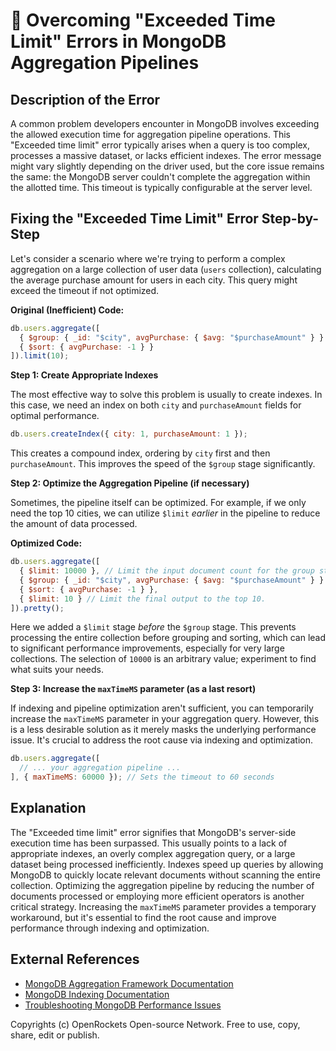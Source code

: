 # 🐞 Overcoming "Exceeded Time Limit" Errors in MongoDB Aggregation Pipelines


## Description of the Error

A common problem developers encounter in MongoDB involves exceeding the allowed execution time for aggregation pipeline operations. This "Exceeded time limit" error typically arises when a query is too complex, processes a massive dataset, or lacks efficient indexes.  The error message might vary slightly depending on the driver used, but the core issue remains the same: the MongoDB server couldn't complete the aggregation within the allotted time. This timeout is typically configurable at the server level.

## Fixing the "Exceeded Time Limit" Error Step-by-Step

Let's consider a scenario where we're trying to perform a complex aggregation on a large collection of user data (`users` collection), calculating the average purchase amount for users in each city.  This query might exceed the timeout if not optimized.

**Original (Inefficient) Code:**

```javascript
db.users.aggregate([
  { $group: { _id: "$city", avgPurchase: { $avg: "$purchaseAmount" } } },
  { $sort: { avgPurchase: -1 } }
]).limit(10);
```

**Step 1: Create Appropriate Indexes**

The most effective way to solve this problem is usually to create indexes.  In this case, we need an index on both `city` and `purchaseAmount` fields for optimal performance.

```javascript
db.users.createIndex({ city: 1, purchaseAmount: 1 });
```

This creates a compound index, ordering by `city` first and then `purchaseAmount`. This improves the speed of the `$group` stage significantly.


**Step 2: Optimize the Aggregation Pipeline (if necessary)**

Sometimes, the pipeline itself can be optimized. For example, if we only need the top 10 cities, we can utilize `$limit` *earlier* in the pipeline to reduce the amount of data processed.

**Optimized Code:**

```javascript
db.users.aggregate([
  { $limit: 10000 }, // Limit the input document count for the group stage
  { $group: { _id: "$city", avgPurchase: { $avg: "$purchaseAmount" } } },
  { $sort: { avgPurchase: -1 } },
  { $limit: 10 } // Limit the final output to the top 10.
]).pretty();
```
Here we added a `$limit` stage *before* the `$group` stage.  This prevents processing the entire collection before grouping and sorting, which can lead to significant performance improvements, especially for very large collections.  The selection of `10000` is an arbitrary value;  experiment to find what suits your needs.

**Step 3: Increase the `maxTimeMS` parameter (as a last resort)**

If indexing and pipeline optimization aren't sufficient, you can temporarily increase the `maxTimeMS` parameter in your aggregation query.  However, this is a less desirable solution as it merely masks the underlying performance issue. It's crucial to address the root cause via indexing and optimization.


```javascript
db.users.aggregate([
  // ... your aggregation pipeline ...
], { maxTimeMS: 60000 }); // Sets the timeout to 60 seconds
```

## Explanation

The "Exceeded time limit" error signifies that MongoDB's server-side execution time has been surpassed. This usually points to a lack of appropriate indexes, an overly complex aggregation query, or a large dataset being processed inefficiently.  Indexes speed up queries by allowing MongoDB to quickly locate relevant documents without scanning the entire collection. Optimizing the aggregation pipeline by reducing the number of documents processed or employing more efficient operators is another critical strategy.  Increasing the `maxTimeMS` parameter provides a temporary workaround, but it's essential to find the root cause and improve performance through indexing and optimization.


## External References

* [MongoDB Aggregation Framework Documentation](https://www.mongodb.com/docs/manual/aggregation/)
* [MongoDB Indexing Documentation](https://www.mongodb.com/docs/manual/indexes/)
* [Troubleshooting MongoDB Performance Issues](https://www.mongodb.com/docs/manual/tutorial/troubleshoot-performance/)


Copyrights (c) OpenRockets Open-source Network. Free to use, copy, share, edit or publish.

